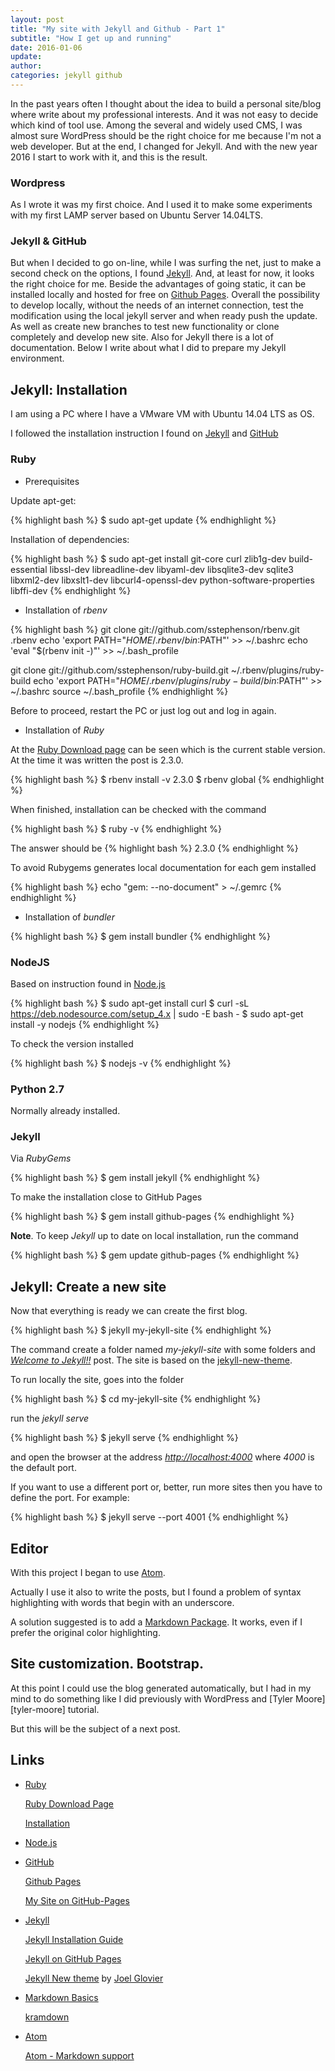 ```yaml
---
layout: post
title: "My site with Jekyll and Github - Part 1"
subtitle: "How I get up and running"
date: 2016-01-06
update:
author:
categories: jekyll github
---
```


In the past years often I thought about the idea to build a personal site/blog where write about my professional interests.
And it was not easy to decide which kind of tool use.
Among the several and widely used CMS, I was almost sure WordPress should be the right choice for me because I'm not a web developer.
But at the end, I changed for Jekyll. And with the new year 2016 I start to work with it, and this is the result.

### Wordpress
As I wrote it was my first choice.
And I used it to make some experiments with my first LAMP server based on Ubuntu Server 14.04LTS.

### Jekyll & GitHub
But when I decided to go on-line, while I was surfing the net, just to make a second check on the options, I found [Jekyll][jekyll-site].
And, at least for now, it looks the right choice for me.
Beside the advantages of going static,
it can be installed locally and hosted for free on [Github Pages][github-pages].
Overall the possibility to develop locally, without the needs of an internet connection, test the modification using the local jekyll server
and when ready push the update.
As well as create new branches to test new functionality or clone completely and develop new site.
Also for Jekyll there is a lot of documentation.
Below I write about what I did to prepare my Jekyll environment.

## Jekyll: Installation
I am using a PC where I have a VMware VM with Ubuntu 14.04 LTS as OS.

I followed the installation instruction I found on [Jekyll][jekyll-installation] and [GitHub][github-jekyll]

### Ruby

* Prerequisites

Update apt-get:

{% highlight bash %}
$ sudo apt-get update
{% endhighlight %}

Installation of dependencies:

{% highlight bash %}
$ sudo apt-get install git-core curl zlib1g-dev build-essential libssl-dev libreadline-dev libyaml-dev libsqlite3-dev sqlite3 libxml2-dev libxslt1-dev libcurl4-openssl-dev python-software-properties libffi-dev
{% endhighlight %}

* Installation of *rbenv*

{% highlight bash %}
git clone git://github.com/sstephenson/rbenv.git .rbenv
echo 'export PATH="$HOME/.rbenv/bin:$PATH"' >> ~/.bashrc
echo 'eval "$(rbenv init -)"' >> ~/.bash_profile

git clone git://github.com/sstephenson/ruby-build.git ~/.rbenv/plugins/ruby-build
echo 'export PATH="$HOME/.rbenv/plugins/ruby-build/bin:$PATH"' >> ~/.bashrc
source ~/.bash_profile
{% endhighlight %}

Before to proceed, restart the PC or just log out and log in again.

* Installation of *Ruby*

At the [Ruby Download page][ruby-download] can be seen which is the current stable version.
At the time it was written the post is 2.3.0.

{% highlight bash %}
$ rbenv install -v 2.3.0
$ rbenv global
{% endhighlight %}

When finished, installation can be checked with the command

{% highlight bash %}
$ ruby -v
{% endhighlight %}

The answer should be
{% highlight bash %}
2.3.0
{% endhighlight %}

To avoid Rubygems generates local documentation for each gem installed

{% highlight bash %}
echo "gem: --no-document" > ~/.gemrc
{% endhighlight %}

* Installation of *bundler*

{% highlight bash %}
$ gem install bundler
{% endhighlight %}

### NodeJS

Based on instruction found in [Node.js][nodejs-installation]

{% highlight bash %}
$ sudo apt-get install curl
$ curl -sL https://deb.nodesource.com/setup_4.x | sudo -E bash -
$ sudo apt-get install -y nodejs
{% endhighlight %}

To check the version installed

{% highlight bash %}
$ nodejs -v
{% endhighlight %}


### Python 2.7

Normally already installed.

### Jekyll

Via *RubyGems*

{% highlight bash %}
$ gem install jekyll
{% endhighlight %}

To make the installation close to GitHub Pages

{% highlight bash %}
$ gem install github-pages
{% endhighlight %}

**Note**. To keep *Jekyll* up to date on local installation, run the command

{% highlight bash %}
$ gem update github-pages
{% endhighlight %}


## Jekyll: Create a new site

Now that everything is ready we can create the first blog.

{% highlight bash %}
$ jekyll my-jekyll-site
{% endhighlight %}

The command create a folder named *my-jekyll-site* with some folders and *[Welcome to Jekyll!!](2016-01-05-welcome-to-jekyll.html)* post.
The site is based on the [jekyll-new-theme][jekyll-new-theme].


To run locally the site, goes into the folder

{% highlight bash %}
$ cd my-jekyll-site
{% endhighlight %}

run the *jekyll serve*

{% highlight bash %}
$ jekyll serve
{% endhighlight %}

and open the browser at the address [*http://localhost:4000*](http://localhost:4000) where *4000* is the default port.

If you want to use a different port or, better, run more sites then you have to define the port.
For example:

{% highlight bash %}
$ jekyll serve --port 4001
{% endhighlight %}

## Editor

With this project I began to use [Atom][atom-site].

Actually I use it also to write the posts, but I found a problem of syntax highlighting with words that begin with an underscore.

A solution suggested is to add a [Markdown Package][atom-language-markdown].
It works, even if I prefer the original color highlighting.

## Site customization. Bootstrap.

At this point I could use the blog generated automatically, but I had in my mind to do something like I did previously with WordPress and [Tyler Moore][tyler-moore] tutorial.

But this will be the subject of a next post.

## Links

* [Ruby][ruby-site]

  [ruby-site]:https://www.ruby-lang.org/

  [Ruby Download Page][ruby-download]

  [ruby-download]:https://www.ruby-lang.org/en/downloads/

  [Installation][ruby-installation]

  [ruby-installation]:https://www.digitalocean.com/community/tutorials/how-to-install-ruby-on-rails-with-rbenv-on-ubuntu-14-04

* [Node.js][nodejs-installation]

  [nodejs-installation]:https://nodejs.org/en/download/package-manager/#debian-and-ubuntu-based-linux-distributions

* [GitHub][github-site]

  [github-site]: https://github.com/

  [Github Pages][github-pages]

  [github-pages]:https://pages.github.com/

  [My Site on GitHub-Pages][my-site-gh]

  [my-site-gh]:https://github.com/mzonta/mzonta.github.io.git

* [Jekyll][jekyll-site]

  [jekyll-site]:http://jekyllrb.com/

  [Jekyll Installation Guide][jekyll-installation]

  [jekyll-installation]:http://jekyllrb.com/docs/installation/

  [Jekyll on GitHub Pages][github-jekyll]

  [github-jekyll]:https://help.github.com/articles/using-jekyll-with-pages/#keeping-jekyll-up-to-date

  [Jekyll New theme][jekyll-new-theme] by [Joel Glovier][joel-glovier]

  [jekyll-new-theme]:https://github.com/jglovier/jekyll-new

  [joel-glovier]: http://joelglovier.com/

* [Markdown Basics][markdown-basics]

  [markdown-basics]:https://help.github.com/articles/markdown-basics/

  [kramdown][kramdown-site]

  [kramdown-site]:http://kramdown.gettalong.org/

* [Atom][atom-site]

  [atom-site]: https://atom.io/

  [Atom - Markdown support][atom-language-markdown]

  [atom-language-markdown]: https://github.com/burodepeper/language-markdown
